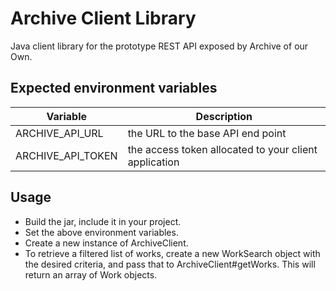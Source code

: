 Archive Client Library
======================

Java client library for the prototype REST API exposed by Archive of our Own.

Expected environment variables
------------------------------

| Variable | Description |
-----------|--------------
| ARCHIVE_API_URL   | the URL to the base API end point |
| ARCHIVE_API_TOKEN | the access token allocated to your client application |

Usage
-----

* Build the jar, include it in your project.
* Set the above environment variables.
* Create a new instance of ArchiveClient.
* To retrieve a filtered list of works, create a new WorkSearch object with the desired criteria, and 
pass that to ArchiveClient#getWorks. This will return an array of Work objects.
